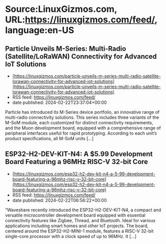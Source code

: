 # Source:LinuxGizmos.com, URL:https://linuxgizmos.com/feed/, language:en-US

## Particle Unveils M-Series: Multi-Radio (Satellite/LoRaWAN) Connectivity for Advanced IoT Solutions
 - [https://linuxgizmos.com/particle-unveils-m-series-multi-radio-satellite-lorawan-connectivity-for-advanced-iot-solutions](https://linuxgizmos.com/particle-unveils-m-series-multi-radio-satellite-lorawan-connectivity-for-advanced-iot-solutions)
 - RSS feed: https://linuxgizmos.com/feed/
 - date published: 2024-02-22T23:37:04+00:00

Particle has introduced its M-Series device portfolio, an innovative range of multi-radio connectivity solutions. This series includes three variants of the M-SoM module, each customized for distinct connectivity requirements, and the Muon development board, equipped with a comprehensive range of peripheral interfaces useful for rapid prototyping. According to each unit&#8217;s product specifications, all M-SoM units [&#8230;]

## ESP32-H2-DEV-KIT-N4: A $5.99 Development Board Featuring a 96MHz RISC-V 32-bit Core
 - [https://linuxgizmos.com/esp32-h2-dev-kit-n4-a-5-99-development-board-featuring-a-96mhz-risc-v-32-bit-core](https://linuxgizmos.com/esp32-h2-dev-kit-n4-a-5-99-development-board-featuring-a-96mhz-risc-v-32-bit-core)
 - RSS feed: https://linuxgizmos.com/feed/
 - date published: 2024-02-22T06:56:22+00:00

&#8220;Waveshare recently introduced the ESP32-H2-DEV-KIT-N4, a compact and versatile microcontroller development board equipped with essential connectivity features like Zigbee, Thread, and Bluetooth. Ideal for various applications including smart homes and other IoT projects. The board, centered around the ESP32-H2-MINI-1 module, features a RISC-V 32-bit single-core processor with a clock speed of up to 96MHz. It [&#8230;]

